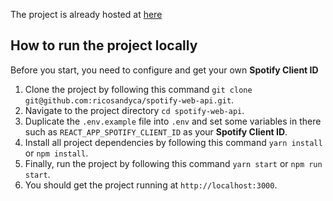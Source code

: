 The project is already hosted at [here](https://spotify-web-api.vercel.app)

## How to run the project locally
Before you start, you need to configure and get your own **Spotify Client ID**
1. Clone the project by following this command `git clone git@github.com:ricosandyca/spotify-web-api.git`.
2. Navigate to the project directory `cd spotify-web-api`.
3. Duplicate the `.env.example` file into `.env` and set some variables in there such as `REACT_APP_SPOTIFY_CLIENT_ID` as your **Spotify Client ID**.
4. Install all project dependencies by following this command `yarn install` or `npm install`.
5. Finally, run the project by following this command `yarn start` or `npm run start`.
6. You should get the project running at `http://localhost:3000`.

